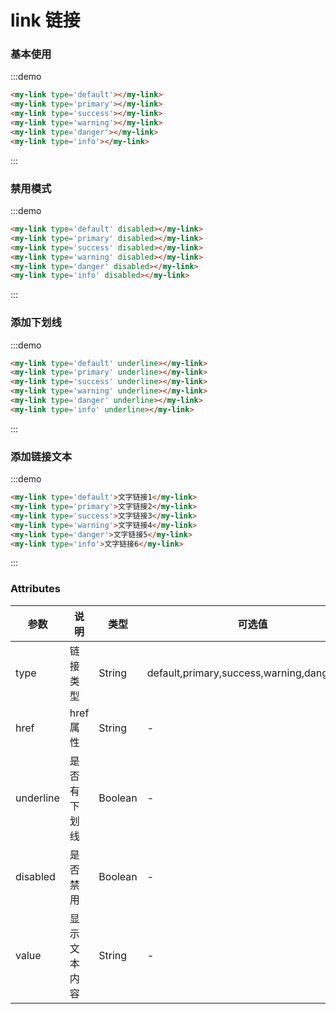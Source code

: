 # link 链接

### 基本使用
:::demo
```html
<my-link type='default'></my-link>
<my-link type='primary'></my-link>
<my-link type='success'></my-link>
<my-link type='warning'></my-link>
<my-link type='danger'></my-link>
<my-link type='info'></my-link>
```
:::

### 禁用模式
:::demo
```html
<my-link type='default' disabled></my-link>
<my-link type='primary' disabled></my-link>
<my-link type='success' disabled></my-link>
<my-link type='warning' disabled></my-link>
<my-link type='danger' disabled></my-link>
<my-link type='info' disabled></my-link>
```
:::

### 添加下划线
:::demo
```html
<my-link type='default' underline></my-link>
<my-link type='primary' underline></my-link>
<my-link type='success' underline></my-link>
<my-link type='warning' underline></my-link>
<my-link type='danger' underline></my-link>
<my-link type='info' underline></my-link>
```
:::

### 添加链接文本
:::demo
```html
<my-link type='default'>文字链接1</my-link>
<my-link type='primary'>文字链接2</my-link>
<my-link type='success'>文字链接3</my-link>
<my-link type='warning'>文字链接4</my-link>
<my-link type='danger'>文字链接5</my-link>
<my-link type='info'>文字链接6</my-link>
```
:::

### Attributes

| 参数      | 说明         | 类型    | 可选值                                       | 默认值   |
| --------- | ------------ | ------- | -------------------------------------------- | -------- |
| type      | 链接类型     | String  | default,primary,success,warning,danger,info | default  |
| href      | href属性     | String  | -                                            | -        |
| underline | 是否有下划线 | Boolean | -                                            | false    |
| disabled  | 是否禁用     | Boolean | -                                            | false    |
| value     | 显示文本内容 | String  | -                                            | 文字链接 |
